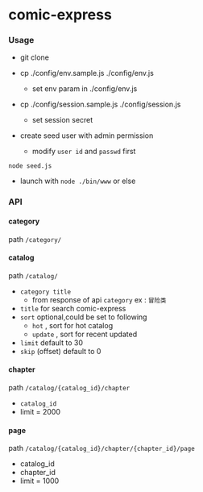 comic-express
===

### Usage

* git clone
* cp ./config/env.sample.js ./config/env.js
	* set env param in ./config/env.js
* cp ./config/session.sample.js ./config/session.js
	* set session secret

* create seed user with admin permission
	* modify `user id` and `passwd` first
```
node seed.js
```


* launch with `node ./bin/www` or else



### API

#### category

path `/category/`

#### catalog

path `/catalog/`

* `category title`
	* from response of api `category` ex : `冒险类`
* `title` for search comic-express
* `sort` optional,could be set to following
	* `hot` , sort for hot catalog
	* `update` , sort for recent updated
* `limit` default to 30
* `skip` (offset) default to 0 

#### chapter

path `/catalog/{catalog_id}/chapter`

* `catalog_id` 
* limit = 2000

#### page

path `/catalog/{catalog_id}/chapter/{chapter_id}/page`

* catalog_id
* chapter_id
* limit = 1000

